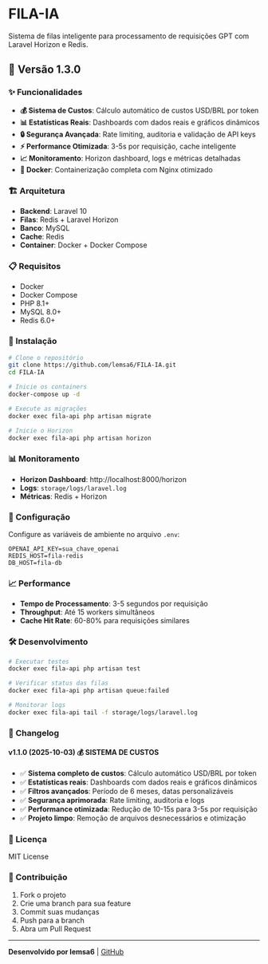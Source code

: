 # FILA-IA

Sistema de filas inteligente para processamento de requisições GPT com Laravel Horizon e Redis.

## 🚀 Versão 1.3.0

### ✨ Funcionalidades

- **💰 Sistema de Custos**: Cálculo automático de custos USD/BRL por token
- **📊 Estatísticas Reais**: Dashboards com dados reais e gráficos dinâmicos
- **🔒 Segurança Avançada**: Rate limiting, auditoria e validação de API keys
- **⚡ Performance Otimizada**: 3-5s por requisição, cache inteligente
- **📈 Monitoramento**: Horizon dashboard, logs e métricas detalhadas
- **🐳 Docker**: Containerização completa com Nginx otimizado

### 🏗️ Arquitetura

- **Backend**: Laravel 10
- **Filas**: Redis + Laravel Horizon
- **Banco**: MySQL
- **Cache**: Redis
- **Container**: Docker + Docker Compose

### 📋 Requisitos

- Docker
- Docker Compose
- PHP 8.1+
- MySQL 8.0+
- Redis 6.0+

### 🚀 Instalação

```bash
# Clone o repositório
git clone https://github.com/lemsa6/FILA-IA.git
cd FILA-IA

# Inicie os containers
docker-compose up -d

# Execute as migrações
docker exec fila-api php artisan migrate

# Inicie o Horizon
docker exec fila-api php artisan horizon
```

### 📊 Monitoramento

- **Horizon Dashboard**: http://localhost:8000/horizon
- **Logs**: `storage/logs/laravel.log`
- **Métricas**: Redis + Horizon

### 🔧 Configuração

Configure as variáveis de ambiente no arquivo `.env`:

```env
OPENAI_API_KEY=sua_chave_openai
REDIS_HOST=fila-redis
DB_HOST=fila-db
```

### 📈 Performance

- **Tempo de Processamento**: 3-5 segundos por requisição
- **Throughput**: Até 15 workers simultâneos
- **Cache Hit Rate**: 60-80% para requisições similares

### 🛠️ Desenvolvimento

```bash
# Executar testes
docker exec fila-api php artisan test

# Verificar status das filas
docker exec fila-api php artisan queue:failed

# Monitorar logs
docker exec fila-api tail -f storage/logs/laravel.log
```

### 📝 Changelog

#### v1.1.0 (2025-10-03) 💰 SISTEMA DE CUSTOS
- ✅ **Sistema completo de custos**: Cálculo automático USD/BRL por token
- ✅ **Estatísticas reais**: Dashboards com dados reais e gráficos dinâmicos
- ✅ **Filtros avançados**: Período de 6 meses, datas personalizáveis
- ✅ **Segurança aprimorada**: Rate limiting, auditoria e logs
- ✅ **Performance otimizada**: Redução de 10-15s para 3-5s por requisição
- ✅ **Projeto limpo**: Remoção de arquivos desnecessários e otimização

### 📄 Licença

MIT License

### 👥 Contribuição

1. Fork o projeto
2. Crie uma branch para sua feature
3. Commit suas mudanças
4. Push para a branch
5. Abra um Pull Request

---

**Desenvolvido por lemsa6** | [GitHub](https://github.com/lemsa6/FILA-IA)